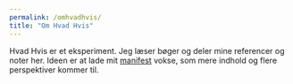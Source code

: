 ```yaml
---
permalink: /omhvadhvis/
title: "Om Hvad Hvis"
---
```

Hvad Hvis er et eksperiment. Jeg læser bøger og deler mine referencer og noter her. Ideen er at lade mit <a href="/manifest">manifest</a> vokse, som mere indhold og flere perspektiver kommer til.